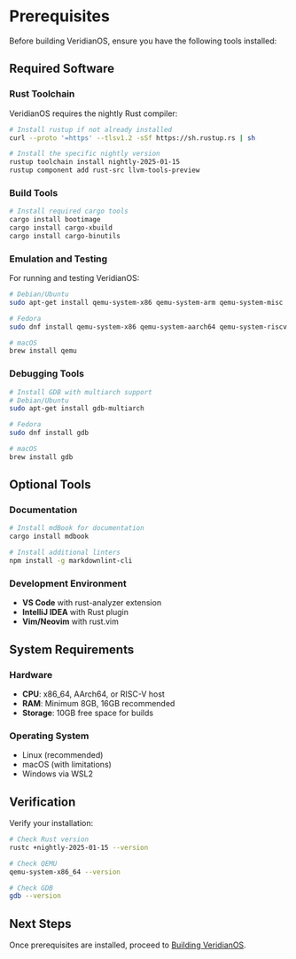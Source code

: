 # Prerequisites

Before building VeridianOS, ensure you have the following tools installed:

## Required Software

### Rust Toolchain
VeridianOS requires the nightly Rust compiler:

```bash
# Install rustup if not already installed
curl --proto '=https' --tlsv1.2 -sSf https://sh.rustup.rs | sh

# Install the specific nightly version
rustup toolchain install nightly-2025-01-15
rustup component add rust-src llvm-tools-preview
```

### Build Tools
```bash
# Install required cargo tools
cargo install bootimage
cargo install cargo-xbuild
cargo install cargo-binutils
```

### Emulation and Testing
For running and testing VeridianOS:

```bash
# Debian/Ubuntu
sudo apt-get install qemu-system-x86 qemu-system-arm qemu-system-misc

# Fedora
sudo dnf install qemu-system-x86 qemu-system-aarch64 qemu-system-riscv

# macOS
brew install qemu
```

### Debugging Tools
```bash
# Install GDB with multiarch support
# Debian/Ubuntu
sudo apt-get install gdb-multiarch

# Fedora
sudo dnf install gdb

# macOS
brew install gdb
```

## Optional Tools

### Documentation
```bash
# Install mdBook for documentation
cargo install mdbook

# Install additional linters
npm install -g markdownlint-cli
```

### Development Environment
- **VS Code** with rust-analyzer extension
- **IntelliJ IDEA** with Rust plugin
- **Vim/Neovim** with rust.vim

## System Requirements

### Hardware
- **CPU**: x86_64, AArch64, or RISC-V host
- **RAM**: Minimum 8GB, 16GB recommended
- **Storage**: 10GB free space for builds

### Operating System
- Linux (recommended)
- macOS (with limitations)
- Windows via WSL2

## Verification

Verify your installation:

```bash
# Check Rust version
rustc +nightly-2025-01-15 --version

# Check QEMU
qemu-system-x86_64 --version

# Check GDB
gdb --version
```

## Next Steps

Once prerequisites are installed, proceed to [Building VeridianOS](./building.md).